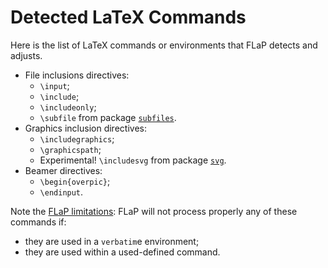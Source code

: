 # Detected LaTeX Commands

Here is the list of LaTeX commands or environments that FLaP detects and adjusts.

 * File inclusions directives:
    * `\input`;
    * `\include`;
    * `\includeonly`;
    * `\subfile` from package [`subfiles`](https://www.ctan.org/pkg/subfiles?lang=en).
 * Graphics inclusion directives:
    * `\includegraphics`;
    * `\graphicspath`;
    * Experimental! `\includesvg` from package [`svg`](https://www.ctan.org/pkg/svg?lang=en).
 * Beamer directives:
    * `\begin{overpic}`;
    * `\endinput`.
    
Note the [FLaP limitations](caveats): FLaP will not process properly any of these commands if:

 * they are used in a `verbatim`e environment;
 * they are used within a used-defined command.